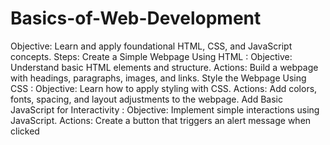 # Basics-of-Web-Development
 Objective:
 Learn and apply foundational HTML, CSS, and JavaScript concepts.
 Steps:
 Create a Simple Webpage Using HTML :
 Objective: Understand basic HTML elements and structure.
 Actions: Build a webpage with headings, paragraphs, images, and links.
 Style the Webpage Using CSS :
 Objective: Learn how to apply styling with CSS.
 Actions: Add colors, fonts, spacing, and layout adjustments to the webpage.
 Add Basic JavaScript for Interactivity :
 Objective: Implement simple interactions using JavaScript.
 Actions: Create a button that triggers an alert message when clicked
